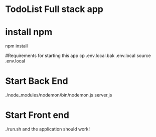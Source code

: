 # TodoList Full stack app 


# install npm
npm install 

#Requirements for starting this app
cp .env.local.bak .env.local
source .env.local

# Start Back End
./node_modules/nodemon/bin/nodemon.js server.js

# Start Front end
./run.sh and the application should work!
